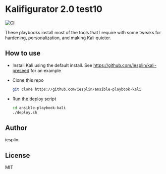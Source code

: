 # Kalifigurator 2.0  test10 

[![CI](https://github.com/iesplin/ansible-playbook-kali/actions/workflows/ci.yml/badge.svg?branch=master)](https://github.com/iesplin/ansible-playbook-kali/actions/workflows/ci.yml)

These playbooks install most of the tools that I require with some tweaks for hardening, personalization, and making Kali quieter.

How to use
------

- Install Kali using the default install. See https://github.com/iesplin/kali-preseed for an example

- Clone this repo
    ```bash
    git clone https://github.com/iesplin/ansible-playbook-kali
    ```

- Run the deploy script
    ```bash
    cd ansible-playbook-kali
    ./deploy.sh
    ```

Author
-------
iesplin

License
-------

MIT
